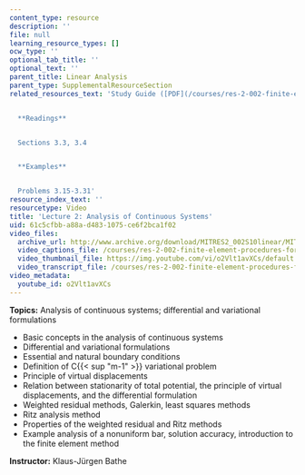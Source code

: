 ```yaml
---
content_type: resource
description: ''
file: null
learning_resource_types: []
ocw_type: ''
optional_tab_title: ''
optional_text: ''
parent_title: Linear Analysis
parent_type: SupplementalResourceSection
related_resources_text: 'Study Guide ([PDF](/courses/res-2-002-finite-element-procedures-for-solids-and-structures-spring-2010/resources/mitres2_002s10_lec02))


  **Readings**


  Sections 3.3, 3.4


  **Examples**


  Problems 3.15-3.31'
resource_index_text: ''
resourcetype: Video
title: 'Lecture 2: Analysis of Continuous Systems'
uid: 61c5cfbb-a88a-d483-1075-ce6f2bca1f02
video_files:
  archive_url: http://www.archive.org/download/MITRES2_002S10linear/MITRES2_002S10linear_lec02_300k.mp4
  video_captions_file: /courses/res-2-002-finite-element-procedures-for-solids-and-structures-spring-2010/33ca60e7046058e2951a0b280711ea75_o2Vlt1avXCs.vtt
  video_thumbnail_file: https://img.youtube.com/vi/o2Vlt1avXCs/default.jpg
  video_transcript_file: /courses/res-2-002-finite-element-procedures-for-solids-and-structures-spring-2010/227ee83ea6fe5fc0404f962a3b5d2a2a_o2Vlt1avXCs.pdf
video_metadata:
  youtube_id: o2Vlt1avXCs
---
```


 **Topics:** Analysis of continuous systems; differential and variational formulations

*   Basic concepts in the analysis of continuous systems
*   Differential and variational formulations
*   Essential and natural boundary conditions
*   Definition of C{{< sup "m-1" >}} variational problem
*   Principle of virtual displacements
*   Relation between stationarity of total potential, the principle of virtual displacements, and the differential formulation
*   Weighted residual methods, Galerkin, least squares methods
*   Ritz analysis method
*   Properties of the weighted residual and Ritz methods
*   Example analysis of a nonuniform bar, solution accuracy, introduction to the finite element method

**Instructor:** Klaus-Jürgen Bathe